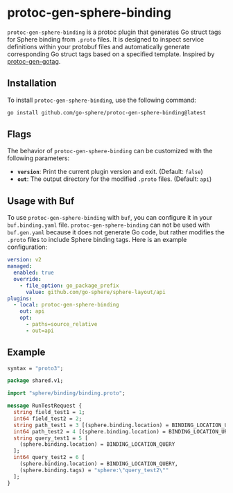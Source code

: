 # protoc-gen-sphere-binding
`protoc-gen-sphere-binding` is a protoc plugin that generates Go struct tags for Sphere binding from `.proto` files. It is designed to inspect service definitions within your protobuf files and automatically generate corresponding Go struct tags based on a specified template. Inspired by [protoc-gen-gotag](https://github.com/srikrsna/protoc-gen-gotag).


## Installation

To install `protoc-gen-sphere-binding`, use the following command:

```bash
go install github.com/go-sphere/protoc-gen-sphere-binding@latest
```


## Flags
The behavior of `protoc-gen-sphere-binding` can be customized with the following parameters:
- **`version`**: Print the current plugin version and exit. (Default: `false`)
- **`out`**: The output directory for the modified `.proto` files. (Default: `api`)


## Usage with Buf

To use `protoc-gen-sphere-binding` with `buf`, you can configure it in your `buf.binding.yaml` file. `protoc-gen-sphere-binding` can not be used with `buf.gen.yaml` because it does not generate Go code, but rather modifies the `.proto` files to include Sphere binding tags. Here is an example configuration:

```yaml
version: v2
managed:
  enabled: true
  override:
    - file_option: go_package_prefix
      value: github.com/go-sphere/sphere-layout/api
plugins:
  - local: protoc-gen-sphere-binding
    out: api
    opt:
      - paths=source_relative
      - out=api

```


## Example

```protobuf
syntax = "proto3";

package shared.v1;

import "sphere/binding/binding.proto";

message RunTestRequest {
  string field_test1 = 1;
  int64 field_test2 = 2;
  string path_test1 = 3 [(sphere.binding.location) = BINDING_LOCATION_URI];
  int64 path_test2 = 4 [(sphere.binding.location) = BINDING_LOCATION_URI];
  string query_test1 = 5 [
    (sphere.binding.location) = BINDING_LOCATION_QUERY
  ];
  int64 query_test2 = 6 [
    (sphere.binding.location) = BINDING_LOCATION_QUERY,
    (sphere.binding.tags) = "sphere:\"query_test2\""
  ];
}

```